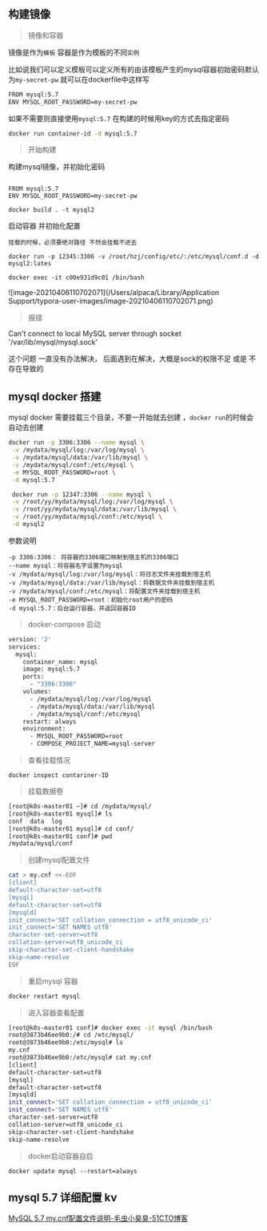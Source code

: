## 构建镜像

> 镜像和容器

镜像是作为`模板` 容器是作为模板的不同`实例`

比如说我们可以定义模板可以定义所有的由该模板产生的mysql容器初始密码默认为`my-secret-pw` 就可以在dockerfile中这样写

```bash
FROM mysql:5.7
ENV MYSQL_ROOT_PASSWORD=my-secret-pw
```

如果不需要则直接使用`mysql:5.7` 在构建的时候用key的方式去指定密码

```bash
docker run container-id -d mysql:5.7
```

> 开始构建

构建mysql镜像，并初始化密码

```

FROM mysql:5.7
ENV MYSQL_ROOT_PASSWORD=my-secret-pw
```

`docker build . -t mysql2`

启动容器 并初始化配置

`挂载的时候，必须要绝对路径 不然会挂载不进去`

`docker run -p 12345:3306 -v /root/hzj/config/etc/:/etc/mysql/conf.d -d mysql2:lates`

`docker exec -it c00e931d9c01 /bin/bash`

![image-20210406110702071](/Users/alpaca/Library/Application Support/typora-user-images/image-20210406110702071.png)

> 报错

Can't connect to local MySQL server through socket '/var/lib/mysql/mysql.sock'

这个问题 一直没有办法解决， 后面遇到在解决，大概是sock的权限不足 或是 不存在导致的

## mysql docker 搭建

mysql docker 需要挂载三个目录，不要一开始就去创建 ，`docker run`的时候会自动去创建

```bash
docker run -p 3306:3306 --name mysql \
 -v /mydata/mysql/log:/var/log/mysql \
 -v /mydata/mysql/data:/var/lib/mysql \
 -v /mydata/mysql/conf:/etc/mysql \
 -e MYSQL_ROOT_PASSWORD=root \
 -d mysql:5.7

 docker run -p 12347:3306 --name mysql \
 -v /root/yy/mydata/mysql/log:/var/log/mysql \
 -v /root/yy/mydata/mysql/data:/var/lib/mysql \
 -v /root/yy/mydata/mysql/conf:/etc/mysql \
 -d mysql2
```

参数说明

```
-p 3306:3306： 将容器的3306端口映射到宿主机的3306端口
--name mysql：将容器名字设置为mysql
-v /mydata/mysql/log:/var/log/mysql：将日志文件夹挂载到宿主机
-v /mydata/mysql/data:/var/lib/mysql：将数据文件夹挂载到宿主机
-v /mydata/mysql/conf:/etc/mysql：将配置文件夹挂载到宿主机
-e MYSQL_ROOT_PASSWORD=root：初始化root用户的密码
-d mysql:5.7：后台运行容器，并返回容器ID
```

> docker-compose 启动

```dockerfile
version: '2'
services:
  mysql:
    container_name: mysql
    image: mysql:5.7
    ports:
      - "3306:3306"
    volumes:
      - /mydata/mysql/log:/var/log/mysql
      - /mydata/mysql/data:/var/lib/mysql
      - /mydata/mysql/conf:/etc/mysql
    restart: always
    environment:
      - MYSQL_ROOT_PASSWORD=root
      - COMPOSE_PROJECT_NAME=mysql-server
```

> 查看挂载情况

```
docker inspect contariner-ID
```

> 挂载数据卷

```bash
[root@k8s-master01 ~]# cd /mydata/mysql/
[root@k8s-master01 mysql]# ls
conf  data  log
[root@k8s-master01 mysql]# cd conf/
[root@k8s-master01 conf]# pwd
/mydata/mysql/conf
```

> 创建mysql配置文件

```bash
cat > my.cnf <<-EOF
[client]
default-character-set=utf8
[mysql]
default-character-set=utf8
[mysqld]
init_connect='SET collation_connection = utf8_unicode_ci'
init_connect='SET NAMES utf8'
character-set-server=utf8
collation-server=utf8_unicode_ci
skip-character-set-client-handshake
skip-name-resolve
EOF
```

> 重启mysql 容器

```bash
docker restart mysql
```

> 进入容器查看配置

```bash
[root@k8s-master01 conf]# docker exec -it mysql /bin/bash
root@3873b46ee9b0:/# cd /etc/mysql/
root@3873b46ee9b0:/etc/mysql# ls
my.cnf
root@3873b46ee9b0:/etc/mysql# cat my.cnf 
[client]
default-character-set=utf8
[mysql]
default-character-set=utf8
[mysqld]
init_connect='SET collation_connection = utf8_unicode_ci'
init_connect='SET NAMES utf8'
character-set-server=utf8
collation-server=utf8_unicode_ci
skip-character-set-client-handshake
skip-name-resolve
```

> docker启动容器自启

```
docker update mysql --restart=always
```

## mysql 5.7 详细配置 kv

[MySQL 5.7 my.cnf配置文件说明-毛虫小臭臭-51CTO博客](https://blog.51cto.com/moerjinrong/2092791)




